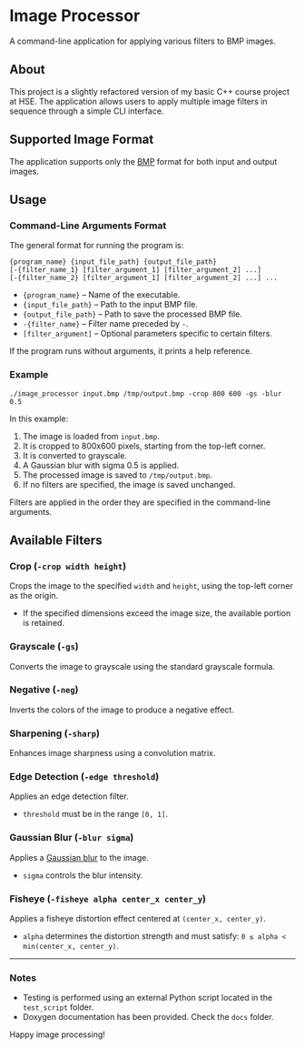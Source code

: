 # Image Processor

A command-line application for applying various filters to BMP images.

## About

This project is a slightly refactored version of my basic C++ course project at HSE. The application allows users to
apply multiple image filters in sequence through a simple CLI interface.

## Supported Image Format

The application supports only the [BMP](http://en.wikipedia.org/wiki/BMP_file_format) format for both input and output
images.

## Usage

### Command-Line Arguments Format

The general format for running the program is:

```
{program_name} {input_file_path} {output_file_path}
[-{filter_name_1} [filter_argument_1] [filter_argument_2] ...]
[-{filter_name_2} [filter_argument_1] [filter_argument_2] ...] ...
```

- `{program_name}` – Name of the executable.
- `{input_file_path}` – Path to the input BMP file.
- `{output_file_path}` – Path to save the processed BMP file.
- `-{filter_name}` – Filter name preceded by `-`.
- `[filter_argument]` – Optional parameters specific to certain filters.

If the program runs without arguments, it prints a help reference.

### Example

```
./image_processor input.bmp /tmp/output.bmp -crop 800 600 -gs -blur 0.5
```

In this example:

1. The image is loaded from `input.bmp`.
2. It is cropped to 800x600 pixels, starting from the top-left corner.
3. It is converted to grayscale.
4. A Gaussian blur with sigma 0.5 is applied.
5. The processed image is saved to `/tmp/output.bmp`.
6. If no filters are specified, the image is saved unchanged.

Filters are applied in the order they are specified in the command-line arguments.

## Available Filters

### Crop (`-crop width height`)

Crops the image to the specified `width` and `height`, using the top-left corner as the origin.

- If the specified dimensions exceed the image size, the available portion is retained.

### Grayscale (`-gs`)

Converts the image to grayscale using the standard grayscale formula.

### Negative (`-neg`)

Inverts the colors of the image to produce a negative effect.

### Sharpening (`-sharp`)

Enhances image sharpness using a convolution matrix.

### Edge Detection (`-edge threshold`)

Applies an edge detection filter.

- `threshold` must be in the range `[0, 1]`.

### Gaussian Blur (`-blur sigma`)

Applies a [Gaussian blur](https://en.wikipedia.org/wiki/Gaussian_blur) to the image.

- `sigma` controls the blur intensity.

### Fisheye (`-fisheye alpha center_x center_y`)

Applies a fisheye distortion effect centered at `(center_x, center_y)`.

- `alpha` determines the distortion strength and must satisfy: `0 ≤ alpha < min(center_x, center_y)`.

---

### Notes

- Testing is performed using an external Python script located in the `test_script` folder.
- Doxygen documentation has been provided. Check the `docs` folder.

Happy image processing!

